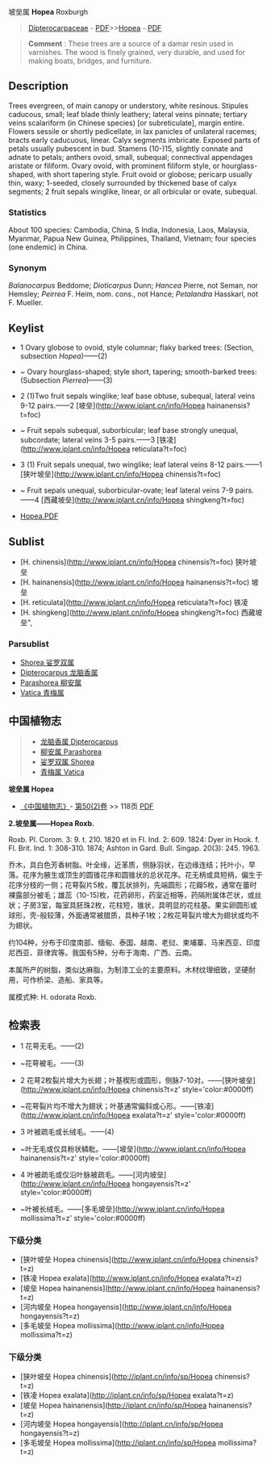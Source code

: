 坡垒属 **Hopea** Roxburgh

> [Dipterocarpaceae](http://www.iplant.cn/info/Dipterocarpaceae?t=foc) - [PDF](http://www.iplant.cn/foc/pdf/Dipterocarpaceae.pdf)>>[Hopea](http://www.iplant.cn/info/Hopea?t=foc) - [PDF](http://www.iplant.cn/foc/pdf/Hopea.pdf)

> **Comment** : 
> These trees are a source of a damar resin used in varnishes. The wood is finely grained, very durable, and used for making boats, bridges, and furniture.

## Description

Trees evergreen, of main canopy or understory, white resinous. Stipules caducous, small; leaf blade thinly leathery; lateral veins pinnate; tertiary veins scalariform (in Chinese species) [or subreticulate], margin entire. Flowers sessile or shortly pedicellate, in lax panicles of unilateral racemes; bracts early caducuous, linear. Calyx segments imbricate. Exposed parts of petals usually pubescent in bud. Stamens (10-)15, slightly connate and adnate to petals; anthers ovoid, small, subequal; connectival appendages aristate or filiform. Ovary ovoid, with prominent filiform style, or hourglass-shaped, with short tapering style. Fruit ovoid or globose; pericarp usually thin, waxy; 1-seeded, closely surrounded by thickened base of calyx segments; 2 fruit sepals winglike, linear, or all orbicular or ovate, subequal.

### Statistics
About 100 species: Cambodia, China, S India, Indonesia, Laos, Malaysia, Myanmar, Papua New Guinea, Philippines, Thailand, Vietnam; four species (one endemic) in China.

### Synonym
*Balanocarpus* Beddome; *Dioticarpus* Dunn; *Hancea* Pierre, not Seman, nor Hemsley; *Peirrea* F. Heim, nom. cons., not Hance; *Petalandra* Hasskarl, not F. Mueller.

## Keylist

* 1 Ovary globose to ovoid, style columnar; flaky barked trees: (Section, subsection *Hopea*)——(2)
* ~ Ovary hourglass-shaped; style short, tapering; smooth-barked trees: (Subsection *Pierrea*)——(3)

* 2 (1)Two fruit sepals winglike; leaf base obtuse, subequal, lateral veins 9-12 pairs.——2  [坡垒](http://www.iplant.cn/info/Hopea hainanensis?t=foc)
* ~ Fruit sepals subequal, suborbicular; leaf base strongly unequal, subcordate; lateral veins 3-5 pairs.——3  [铁凌](http://www.iplant.cn/info/Hopea reticulata?t=foc)

* 3 (1) Fruit sepals unequal, two winglike; leaf lateral veins 8-12 pairs.——1  [狭叶坡垒](http://www.iplant.cn/info/Hopea chinensis?t=foc)
* ~ Fruit sepals unequal, suborbicular-ovate; leaf lateral veins 7-9 pairs.——4  [西藏坡垒](http://www.iplant.cn/info/Hopea shingkeng?t=foc)

* [Hopea.PDF](http://www.iplant.cn/foc/pdf/Hopea.pdf)

## Sublist

* [H.  chinensis](http://www.iplant.cn/info/Hopea chinensis?t=foc)
 狭叶坡垒
* [H.  hainanensis](http://www.iplant.cn/info/Hopea hainanensis?t=foc)
 坡垒
* [H.  reticulata](http://www.iplant.cn/info/Hopea reticulata?t=foc)
 铁凌
* [H.  shingkeng](http://www.iplant.cn/info/Hopea shingkeng?t=foc) 西藏坡垒",

### Parsublist

* [Shorea  娑罗双属](http://www.iplant.cn/info/Shorea?t=foc)
* [Dipterocarpus  龙脑香属](http://www.iplant.cn/info/Dipterocarpus?t=foc)
* [Parashorea  柳安属](http://www.iplant.cn/info/Parashorea?t=foc)
* [Vatica  青梅属](http://www.iplant.cn/info/Vatica?t=foc)

## 中国植物志

> * [龙脑香属  Dipterocarpus](http://www.iplant.cn/info/Dipterocarpus?t=z)
> * [柳安属  Parashorea](http://www.iplant.cn/info/Parashorea?t=z)
> * [娑罗双属  Shorea](http://www.iplant.cn/info/Shorea?t=z)
> * [青梅属  Vatica](http://www.iplant.cn/info/Vatica?t=z)

**坡垒属 Hopea**

* [《中国植物志》](http://www.iplant.cn/frps)- [第50(2)卷](http://www.iplant.cn/frps/vol/50(2)) >> 118页 [PDF](http://www.iplant.cn/frps/pdf/50(2)/118y.pdf)

**2.坡垒属——Hopea Roxb.**

Roxb. Pl. Corom. 3: 9. t. 210. 1820 et in Fl. Ind. 2: 609. 1824: Dyer in Hook. f. Fl. Brit. Ind. 1: 308-310. 1874; Ashton in Gard. Bull. Singap. 20(3): 245. 1963.

乔木，具白色芳香树脂。叶全缘，近革质，侧脉羽状，在边缘连结；托叶小，早落。花序为腋生或顶生的圆锥花序和圆锥状的总状花序。花无柄或具短柄，偏生于花序分枝的一侧；花萼裂片5枚，覆瓦状排列，先端圆形；花瓣5枚，通常在蕾时裸露部分被毛；雄蕊（10-15)枚，花药卵形，药室近相等，药隔附属体芒状，或丝状；子房3室，每室具胚珠2枚，花柱短，锥状，具明显的花柱基。果实卵圆形或球形，壳-般较薄，外面通常被腊质，具种子1枚；2枚花萼裂片增大为翅状或均不为翅状。

约104种，分布于印度南部、缅甸、泰国、越南、老挝、柬埔寨、马来西亚、印度尼西亚、菲律宾等。我国有5种，分布于海南、广西、云南。

本属所产的树脂，类似达麻脂，为制漆工业的主要原料。木材纹理细致，坚硬耐用，可作桥梁、造船、家具等。

属模式种: H. odorata Roxb.

## 检索表

* 1 花萼无毛。——(2)
* ~花萼被毛。——(3)

* 2 花萼2枚裂片增大为长翅；叶基楔形或圆形，侧脉7-10对。——[狭叶坡垒](http://www.iplant.cn/info/Hopea chinensis?t=z'  style='color:#0000ff)

* ~花萼裂片均不增大为翅状；叶基通常偏斜或心形。——[铁凌](http://www.iplant.cn/info/Hopea exalata?t=z'  style='color:#0000ff)

* 3 叶被疏毛或长绒毛。——(4)
* ~叶无毛或仅具粉状鳞粃。——[坡垒](http://www.iplant.cn/info/Hopea hainanensis?t=z'  style='color:#0000ff)

* 4 叶被疏毛或仅沿叶脉被疏毛。——[河内坡垒](http://www.iplant.cn/info/Hopea hongayensis?t=z'  style='color:#0000ff)

* ~叶被长绒毛。——[多毛坡垒](http://www.iplant.cn/info/Hopea mollissima?t=z'  style='color:#0000ff)

### 下级分类
* [狭叶坡垒  Hopea chinensis](http://www.iplant.cn/info/Hopea chinensis?t=z)
* [铁凌  Hopea exalata](http://www.iplant.cn/info/Hopea exalata?t=z)
* [坡垒  Hopea hainanensis](http://www.iplant.cn/info/Hopea hainanensis?t=z)
* [河内坡垒  Hopea hongayensis](http://www.iplant.cn/info/Hopea hongayensis?t=z)
* [多毛坡垒  Hopea mollissima](http://www.iplant.cn/info/Hopea mollissima?t=z)

### 下级分类
* [狭叶坡垒  Hopea chinensis](http://iplant.cn/info/sp/Hopea chinensis?t=z)
* [铁凌  Hopea exalata](http://iplant.cn/info/sp/Hopea exalata?t=z)
* [坡垒  Hopea hainanensis](http://iplant.cn/info/sp/Hopea hainanensis?t=z)
* [河内坡垒  Hopea hongayensis](http://iplant.cn/info/sp/Hopea hongayensis?t=z)
* [多毛坡垒  Hopea mollissima](http://iplant.cn/info/sp/Hopea mollissima?t=z)
